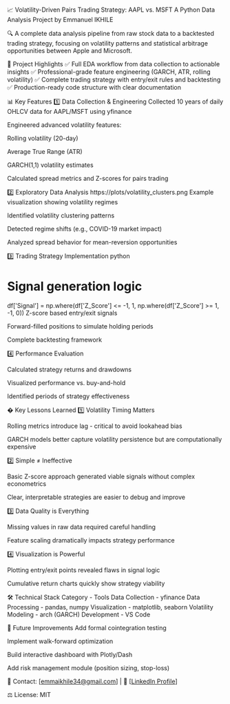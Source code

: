 📈 Volatility-Driven Pairs Trading Strategy: AAPL vs. MSFT
A Python Data Analysis Project by Emmanuel IKHILE

🔍 A complete data analysis pipeline from raw stock data to a backtested trading strategy, focusing on volatility patterns and statistical arbitrage opportunities between Apple and Microsoft.

🚀 Project Highlights
✅ Full EDA workflow from data collection to actionable insights
✅ Professional-grade feature engineering (GARCH, ATR, rolling volatility)
✅ Complete trading strategy with entry/exit rules and backtesting
✅ Production-ready code structure with clear documentation

📊 Key Features
1️⃣ Data Collection & Engineering
Collected 10 years of daily OHLCV data for AAPL/MSFT using yfinance

Engineered advanced volatility features:

Rolling volatility (20-day)

Average True Range (ATR)

GARCH(1,1) volatility estimates

Calculated spread metrics and Z-scores for pairs trading

2️⃣ Exploratory Data Analysis
https://plots/volatility_clusters.png Example visualization showing volatility regimes

Identified volatility clustering patterns

Detected regime shifts (e.g., COVID-19 market impact)

Analyzed spread behavior for mean-reversion opportunities

3️⃣ Trading Strategy Implementation
python
# Signal generation logic
df['Signal'] = np.where(df['Z_Score'] <= -1, 1, 
                      np.where(df['Z_Score'] >= 1, -1, 0))
Z-score based entry/exit signals

Forward-filled positions to simulate holding periods

Complete backtesting framework

4️⃣ Performance Evaluation

Calculated strategy returns and drawdowns

Visualized performance vs. buy-and-hold

Identified periods of strategy effectiveness

� Key Lessons Learned
1️⃣ Volatility Timing Matters

Rolling metrics introduce lag - critical to avoid lookahead bias

GARCH models better capture volatility persistence but are computationally expensive

2️⃣ Simple ≠ Ineffective

Basic Z-score approach generated viable signals without complex econometrics

Clear, interpretable strategies are easier to debug and improve

3️⃣ Data Quality is Everything

Missing values in raw data required careful handling

Feature scaling dramatically impacts strategy performance

4️⃣ Visualization is Powerful

Plotting entry/exit points revealed flaws in signal logic

Cumulative return charts quickly show strategy viability

🛠️ Technical Stack
Category -	Tools
Data Collection	- yfinance
Data Processing -	pandas, numpy
Visualization	- matplotlib, seaborn
Volatility Modeling	- arch (GARCH)
Development	- VS Code


🚧 Future Improvements
Add formal cointegration testing

Implement walk-forward optimization

Build interactive dashboard with Plotly/Dash

Add risk management module (position sizing, stop-loss)


📧 Contact: [emmaikhile34@gmail.com] | 🔗 [[LinkedIn Profile](https://www.linkedin.com/in/emmanuel-ikhile-2436b0258)]

⚖️ License: MIT
